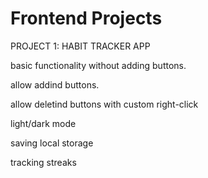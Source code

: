# Frontend Projects
PROJECT 1: HABIT TRACKER APP

basic functionality without adding buttons.

allow addind buttons.

allow deletind buttons with custom right-click

light/dark mode

saving local storage

tracking streaks
